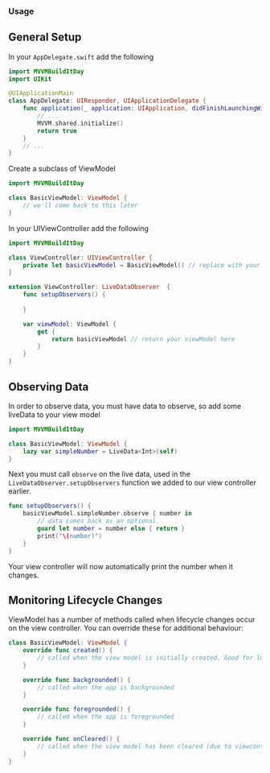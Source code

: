 ### Usage ###

## General Setup ##
In your `AppDelegate.swift` add the following 

```swift
import MVVMBuildItDay
import UIKit

@UIApplicationMain
class AppDelegate: UIResponder, UIApplicationDelegate {
    func application(_ application: UIApplication, didFinishLaunchingWithOptions launchOptions: [UIApplication.LaunchOptionsKey: Any]?) -> Bool {
        // ...
        MVVM.shared.initialize()
        return true
    }
    // ...
}
```

Create a subclass of ViewModel
```swift
import MVVMBuildItDay 

class BasicViewModel: ViewModel {
    // we'll come back to this later
}
```

In your UIViewController add the following
```swift
import MVVMBuildItDay

class ViewController: UIViewController {
    private let basicViewModel = BasicViewModel() // replace with your new ViewModel subclass
}

extension ViewController: LiveDataObserver  {
    func setupObservers() {
        
    }

    var viewModel: ViewModel {
        get {
            return basicViewModel // return your viewModel here
        }
    }
}
```

## Observing Data ##

In order to observe data, you must have data to observe, so add some liveData to your view model

```swift
import MVVMBuildItDay 

class BasicViewModel: ViewModel {
    lazy var simpleNumber = LiveData<Int>(self)
}
```

Next you must call `observe` on the live data, used in the `LiveDataObserver.setupObservers` function we added to our view controller earlier.

```swift 
func setupObservers() {
    basicViewModel.simpleNumber.observe { number in
        // data comes back as an optional
        guard let number = number else { return }
        print("\(number)")
    }
}
```

Your view controller will now automatically print the number when it changes.


## Monitoring Lifecycle Changes ##

ViewModel has a number of methods called when lifecycle changes occur on the view controller. You can override these for additional behaviour:

```swift 
class BasicViewModel: ViewModel {
    override func created() {
        // called when the view model is initially created. Good for loading data
    }

    override func backgrounded() {
        // called when the app is backgrounded
    }

    override func foregrounded() {
        // called when the app is foregrounded
    }

    override func onCleared() {
        // called when the view model has been cleared (due to viewcontroller de-init)
    }
}
```


